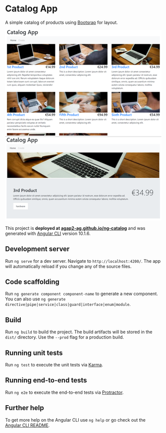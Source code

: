 # Catalog App

A simple catalog of products using [Bootsrap](https://getbootstrap.com) for layout.

<div align="center">
  <img src="src/assets/catalog_products.png" alt="reactive-feed screenshots" title="Catalog screenshot" />
</div>
<div align="center">
  <img src="src/assets/catalog_product_detail.png" alt="reactive-feed screenshots" title="Product details screenshot" />
</div>

This project is **deployed at [agap2-ag.github.io/ng-catalog](https://agap2-ag.github.io/ng-catalog)** and was generated with [Angular CLI](https://github.com/angular/angular-cli) version 10.1.6.

## Development server

Run `ng serve` for a dev server. Navigate to `http://localhost:4200/`. The app will automatically reload if you change any of the source files.

## Code scaffolding

Run `ng generate component component-name` to generate a new component. You can also use `ng generate directive|pipe|service|class|guard|interface|enum|module`.

## Build

Run `ng build` to build the project. The build artifacts will be stored in the `dist/` directory. Use the `--prod` flag for a production build.

## Running unit tests

Run `ng test` to execute the unit tests via [Karma](https://karma-runner.github.io).

## Running end-to-end tests

Run `ng e2e` to execute the end-to-end tests via [Protractor](http://www.protractortest.org/).

## Further help

To get more help on the Angular CLI use `ng help` or go check out the [Angular CLI README](https://github.com/angular/angular-cli/blob/master/README.md).
